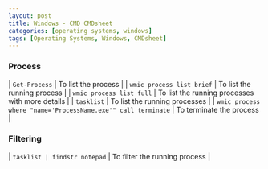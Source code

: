 ```yaml
---
layout: post
title: Windows - CMD CMDsheet
categories: [operating systems, windows]
tags: [Operating Systems, Windows, CMDsheet]
---
```




### Process

| `Get-Process` | To list the process | 
| `wmic process list brief` | To list the running process | 
| `wmic process list full` | To list the running processes with more details | 
| `tasklist` | To list the running processes | 
| `wmic process where "name='ProcessName.exe'" call terminate` | To terminate the process | 


### Filtering

| `tasklist | findstr notepad` | To filter the running process | 